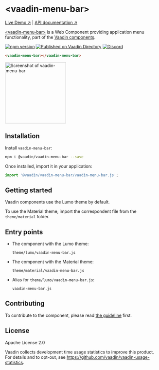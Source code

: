 # &lt;vaadin-menu-bar&gt;

[Live Demo ↗](https://vaadin.com/components/vaadin-menu-bar/html-examples)
|
[API documentation ↗](https://vaadin.com/components/vaadin-menu-bar/html-api)

[&lt;vaadin-menu-bar&gt;](https://vaadin.com/components/vaadin-menu-bar) is a Web Component providing application menu functionality, part of the [Vaadin components](https://vaadin.com/components).

[![npm version](https://badgen.net/npm/v/@vaadin/vaadin-menu-bar)](https://www.npmjs.com/package/@vaadin/vaadin-menu-bar)
[![Published on Vaadin Directory](https://img.shields.io/badge/Vaadin%20Directory-published-00b4f0.svg)](https://vaadin.com/directory/component/vaadinvaadin-menu-bar)
[![Discord](https://img.shields.io/discord/732335336448852018?label=discord)](https://discord.gg/PHmkCKC)

```html
<vaadin-menu-bar></vaadin-menu-bar>
```

[<img src="https://raw.githubusercontent.com/vaadin/vaadin-menu-bar/master/screenshot.png" width="200" alt="Screenshot of vaadin-menu-bar">](https://vaadin.com/components/vaadin-menu-bar)

## Installation

Install `vaadin-menu-bar`:

```sh
npm i @vaadin/vaadin-menu-bar --save
```

Once installed, import it in your application:

```js
import '@vaadin/vaadin-menu-bar/vaadin-menu-bar.js';
```

## Getting started

Vaadin components use the Lumo theme by default.

To use the Material theme, import the correspondent file from the `theme/material` folder.

## Entry points

- The component with the Lumo theme:

  `theme/lumo/vaadin-menu-bar.js`

- The component with the Material theme:

  `theme/material/vaadin-menu-bar.js`

- Alias for `theme/lumo/vaadin-menu-bar.js`:

  `vaadin-menu-bar.js`

## Contributing

To contribute to the component, please read [the guideline](https://github.com/vaadin/vaadin-core/blob/master/CONTRIBUTING.md) first.

## License

Apache License 2.0

Vaadin collects development time usage statistics to improve this product. For details and to opt-out, see https://github.com/vaadin/vaadin-usage-statistics.
